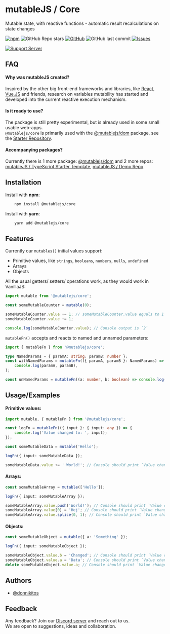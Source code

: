 # mutableJS / Core

Mutable state, with reactive functions - automatic result recalculations on state changes

[![npm](https://img.shields.io/npm/dt/@mutablejs/core?style=for-the-badge)](https://www.npmjs.com/package/@mutablejs/core) ![GitHub Repo stars](https://img.shields.io/github/stars/mutablejs/core?label=GitHub%20Stars&style=for-the-badge) [![GitHub](https://img.shields.io/github/license/mutablejs/core?color=blue&style=for-the-badge)](https://github.com/mutableJS/core/blob/master/LICENSE)
![GitHub last commit](https://img.shields.io/github/last-commit/mutablejs/core?style=for-the-badge) [![Issues](https://img.shields.io/github/issues/mutableJS/core?style=for-the-badge)](https://github.com/mutableJS/core/issues)

[![Support Server](https://img.shields.io/discord/978049671110987856.svg?label=Discord&logo=Discord&colorB=7289da&style=for-the-badge)](https://discord.gg/gNdgy8uS3R)

## FAQ

#### Why was mutableJS created?

Inspired by the other big front-end frameworks and libraries, like [React](https://reactjs.org/), [Vue.JS](https://vuejs.org/) and friends, research
on variables mutability has started and developed into the current reactive execution mechanism.

#### Is it ready to use?

The package is still pretty experimental, but is already used in some small usable web-apps.\
`@mutablejs/core` is primarily used with the [@mutablejs/dom](https://www.npmjs.com/package/@mutablejs/dom) package, see the [Starter Repository](https://github.com/mutableJS/template-starter-typescript).

#### Accompanying packages?

Currently there is 1 more package: [@mutablejs/dom](https://www.npmjs.com/package/@mutablejs/dom) and 2 more repos: [mutableJS / TypeScript Starter Template](https://github.com/mutableJS/template-starter-typescript), [mutableJS / Demo Repo](https://github.com/mutableJS/demo).

## Installation

Install with **npm**:

```bash
    npm install @mutablejs/core
```

Install with **yarn**:

```bash
    yarn add @mutablejs/core
```

## Features

Currently our `mutables()` initial values support:

-   Primitive values, like `strings`, `booleans`, `numbers`, `nulls`, `undefined`
-   Arrays
-   Objects

All the usual getters/ setters/ operations work, as they would work in VanillaJS:

```javascript
import mutable from '@mutablejs/core';

const someMutableCounter = mutable(0);

someMutableCounter.value += 1; // someMutableCounter.value equals to 1
someMutableCounter.value += 1;

console.log(someMutableCounter.value); // Console output is `2`
```

`mutableFn()` accepts and reacts to named and unnamed parameters:

```typescript
import { mutableFn } from '@mutablejs/core';

type NamedParams = { paramA: string; paramB: number };
const withNamedParams = mutableFn(({ paramA, paramB }: NamedParams) =>
	console.log(paramA, paramB),
);

const unNamedParams = mutableFn((a: number, b: boolean) => console.log(a, b));
```

## Usage/Examples

#### Primitive values:

```typescript
import mutable, { mutableFn } from '@mutablejs/core';

const logFn = mutableFn(({ input }: { input: any }) => {
	console.log('Value changed to: ', input);
});

const someMutableData = mutable('Hello');

logFn({ input: someMutableData });

someMutableData.value += ' World!'; // Console should print `Value changed to: Hello World!`
```

#### Arrays:

```typescript
const someMutableArray = mutable(['Hello']);

logFn({ input: someMutableArray });

someMutableArray.value.push('World!'); // Console should print `Value changed to: ['Hello', 'World!']`
someMutableArray.value[0] = 'Hej'; // Console should print `Value changed to: ['Hej', 'World!']`
someMutableArray.value.splice(0, 1); // Console should print `Value changed to: ['World!']`
```

#### Objects:

```typescript
const someMutableObject = mutable({ a: 'Something' });

logFn({ input: someMutableObject });

someMutableObject.value.b = 'Changed'; // Console should print `Value changed to: { a: 'Something', b: 'Changed' }`
someMutableObject.value.a = 'Data'; // Console should print `Value changed to: { a: 'Data', b: 'Changed' }`
delete someMutableObject.value.a; // Console should print `Value changed to: { b: 'Changed' }`
```

## Authors

-   [@donnikitos](https://www.github.com/donnikitos)

## Feedback

Any feedback? Join our [Discord server](https://discord.gg/gNdgy8uS3R) and reach out to us.\
We are open to suggestions, ideas and collaboration.
